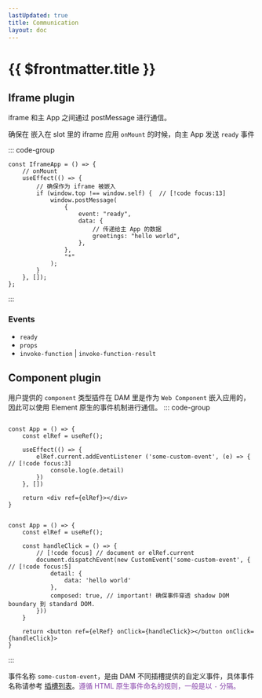 ```yaml
---
lastUpdated: true
title: Communication
layout: doc
---
```


# {{ $frontmatter.title }}

## Iframe plugin

iframe 和主 App 之间通过 postMessage 进行通信。

确保在 嵌入在 slot 里的 iframe 应用 `onMount` 的时候，向主 App 发送 `ready` 事件

::: code-group

```ts:line-numbers {6-16} [iframe-plugin.ts]
const IframeApp = () => {
    // onMount
    useEffect(() => {
        // 确保作为 iframe 被嵌入
        if (window.top !== window.self) {  // [!code focus:13]
            window.postMessage(
                {
                    event: "ready",
                    data: {
                        // 传递给主 App 的数据
                        greetings: "hello world",
                    },
                },
                "*"
            );
        }
    }, []);
};
```
:::

### Events
-   `ready`
-   `props`
-   `invoke-function` | `invoke-function-result`

## Component plugin

用户提供的 `component` 类型插件在 DAM 里是作为 `Web Component` 嵌入应用的，因此可以使用 Element 原生的事件机制进行通信。
::: code-group

```ts:line-numbers [receive-custom-event.tsx]

const App = () => {
    const elRef = useRef();

    useEffect(() => {
        elRef.current.addEventListener ('some-custom-event', (e) => {  // [!code focus:3]
            console.log(e.detail)
        })
    }, [])

    return <div ref={elRef}></div>
}
```

```ts:line-numbers {7,8,11} [dispatch-custom-event.tsx]

const App = () => {
    const elRef = useRef();

    const handleClick = () => {
        // [!code focus] // document or elRef.current
        document.dispatchEvent(new CustomEvent('some-custom-event', { // [!code focus:5]
            detail: {
                data: 'hello world'
            },
            composed: true, // important! 确保事件穿透 shadow DOM boundary 到 standard DOM.
        }))
    }

    return <button ref={elRef} onClick={handleClick}></button onClick={handleClick}>
}
```

:::

事件名称 `some-custom-event`，是由 DAM 不同插槽提供的自定义事件，具体事件名称请参考 [插槽列表](./available-slots.md)。<span style="color: #8742ab">遵循 HTML 原生事件命名的规则，一般是以 `-` 分隔。</span>